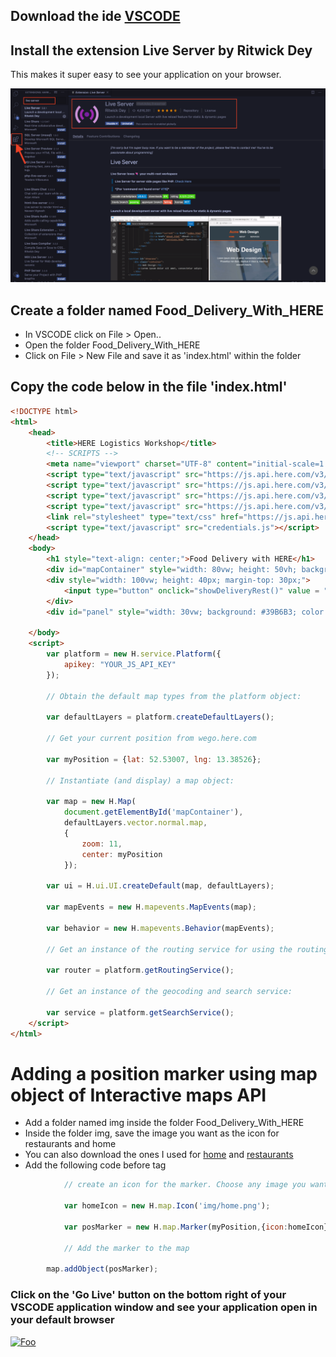 ## Download the ide [VSCODE](https://code.visualstudio.com/download)
## Install the extension Live Server by Ritwick Dey
This makes it super easy to see your application on your browser.

![Live Server Extension](/img/live_server.png) 

## Create a folder named Food_Delivery_With_HERE
- In VSCODE click on File > Open.. 
- Open the folder Food_Delivery_With_HERE
- Click on File > New File and save it as 'index.html' within the folder

## Copy the code below in the file 'index.html'

``` html
<!DOCTYPE html>
<html>
    <head>
        <title>HERE Logistics Workshop</title>
        <!-- SCRIPTS -->
        <meta name="viewport" charset="UTF-8" content="initial-scale=1.0, width=device-width" />
        <script type="text/javascript" src="https://js.api.here.com/v3/3.1/mapsjs-core.js"></script>
        <script type="text/javascript" src="https://js.api.here.com/v3/3.1/mapsjs-service.js"></script>
        <script type="text/javascript" src="https://js.api.here.com/v3/3.1/mapsjs-ui.js"></script>
        <script type="text/javascript" src="https://js.api.here.com/v3/3.1/mapsjs-mapevents.js"></script>
        <link rel="stylesheet" type="text/css" href="https://js.api.here.com/v3/3.1/mapsjs-ui.css"/>
        <script type="text/javascript" src="credentials.js"></script>
    </head>
    <body>
        <h1 style="text-align: center;">Food Delivery with HERE</h1>
        <div id="mapContainer" style="width: 80vw; height: 50vh; background: #39B6B3; display: block; margin: 0 auto; border: solid 2px black; margin-top: 100px;" > </div>
        <div style="width: 100vw; height: 40px; margin-top: 30px;">
            <input type="button" onclick="showDeliveryRest()" value = "Show Restaurants" style="width: 200px; height: 30px; border: 2px solid black; display: block; margin: 0 auto; margin-top: 20px;">
        </div>
        <div id="panel" style="width: 30vw; background: #39B6B3; color: white; margin-top: 20px;display: block; margin: 0 auto;"></div>
        
    </body>
    <script>
        var platform = new H.service.Platform({
            apikey: "YOUR_JS_API_KEY"   
        });

        // Obtain the default map types from the platform object:

        var defaultLayers = platform.createDefaultLayers();

        // Get your current position from wego.here.com
        
        var myPosition = {lat: 52.53007, lng: 13.38526};

        // Instantiate (and display) a map object:

        var map = new H.Map(
            document.getElementById('mapContainer'),
            defaultLayers.vector.normal.map,
            {
                zoom: 11,
                center: myPosition
            });

        var ui = H.ui.UI.createDefault(map, defaultLayers);

        var mapEvents = new H.mapevents.MapEvents(map);

        var behavior = new H.mapevents.Behavior(mapEvents);

        // Get an instance of the routing service for using the routing API

        var router = platform.getRoutingService();

        // Get an instance of the geocoding and search service:

        var service = platform.getSearchService();
    </script>
</html>
```

# Adding a position marker using map object of Interactive maps API
- Add a folder named img inside the folder Food_Delivery_With_HERE
- Inside the folder img, save the image you want as the icon for restaurants and home
- You can also download the ones I used for [home](img/home.png) and [restaurants](img/takeout.png)
- Add the following code before </script> tag


```javascript
            // create an icon for the marker. Choose any image you want. I created mine using draw.io 
            
            var homeIcon = new H.map.Icon('img/home.png'); 
            
            var posMarker = new H.map.Marker(myPosition,{icon:homeIcon});
                
            // Add the marker to the map 

        map.addObject(posMarker);
```
### Click on the 'Go Live' button on the bottom right of your VSCODE application window and see your application open in your default browser

[![Foo](/img/s2.png)](/Step2.md) 


